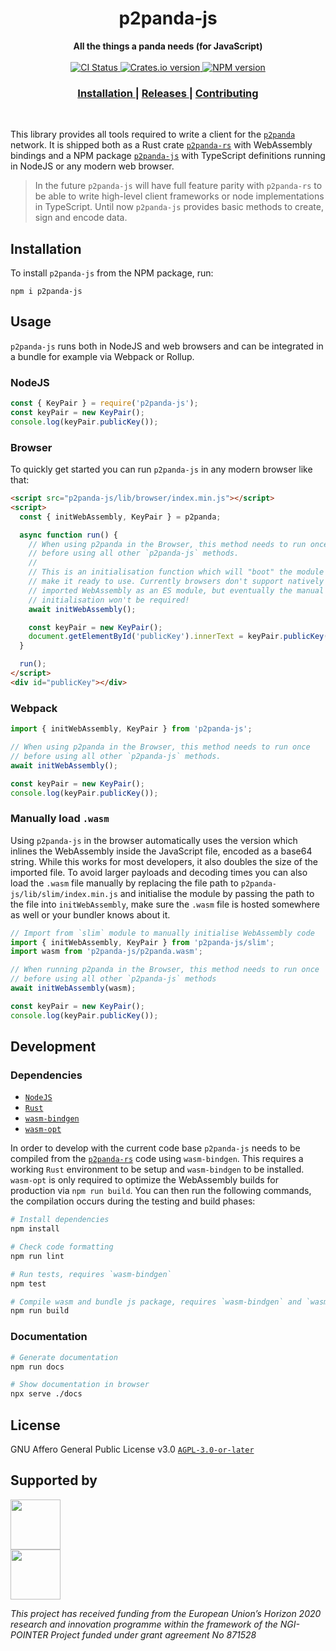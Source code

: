 <h1 align="center">p2panda-js</h1>

<div align="center">
  <strong>All the things a panda needs (for JavaScript)</strong>
</div>

<br />

<div align="center">
  <!-- CI status -->
  <a href="https://github.com/p2panda/p2panda/actions">
    <img src="https://img.shields.io/github/workflow/status/p2panda/p2panda/Build%20and%20test?style=flat-square" alt="CI Status" />
  </a>
  <!-- Crates version -->
  <a href="https://crates.io/crates/p2panda-rs">
    <img src="https://img.shields.io/crates/v/p2panda-rs.svg?style=flat-square" alt="Crates.io version" />
  </a>
  <!-- NPM version -->
  <a href="https://www.npmjs.com/package/p2panda-js">
    <img src="https://img.shields.io/npm/v/p2panda-js?style=flat-square" alt="NPM version" />
  </a>
</div>

<div align="center">
  <h3>
    <a href="https://github.com/p2panda/p2panda">
      Installation
    </a>
    <span> | </span>
    <a href="https://github.com/p2panda/p2panda/releases">
      Releases
    </a>
    <span> | </span>
    <a href="https://github.com/p2panda/handbook#how-to-contribute">
      Contributing
    </a>
  </h3>
</div>

<br />

This library provides all tools required to write a client for the [`p2panda`] network. It is shipped both as a Rust crate [`p2panda-rs`] with WebAssembly bindings and a NPM package [`p2panda-js`] with TypeScript definitions running in NodeJS or any modern web browser.

> In the future `p2panda-js` will have full feature parity with `p2panda-rs` to be able to write high-level client frameworks or node implementations in TypeScript. Until now `p2panda-js` provides basic methods to create, sign and encode data.

[`p2panda-js`]: https://github.com/p2panda/p2panda/tree/main/p2panda-js
[`p2panda-rs`]: https://github.com/p2panda/p2panda/tree/main/p2panda-rs
[`p2panda`]: https://github.com/p2panda/handbook

## Installation

To install `p2panda-js` from the NPM package, run:

```
npm i p2panda-js
```

## Usage

`p2panda-js` runs both in NodeJS and web browsers and can be integrated in a bundle for example via Webpack or Rollup.

### NodeJS

```javascript
const { KeyPair } = require('p2panda-js');
const keyPair = new KeyPair();
console.log(keyPair.publicKey());
```

### Browser

To quickly get started you can run `p2panda-js` in any modern browser like that:

```html
<script src="p2panda-js/lib/browser/index.min.js"></script>
<script>
  const { initWebAssembly, KeyPair } = p2panda;

  async function run() {
    // When using p2panda in the Browser, this method needs to run once
    // before using all other `p2panda-js` methods.
    //
    // This is an initialisation function which will "boot" the module and
    // make it ready to use. Currently browsers don't support natively
    // imported WebAssembly as an ES module, but eventually the manual
    // initialisation won't be required!
    await initWebAssembly();

    const keyPair = new KeyPair();
    document.getElementById('publicKey').innerText = keyPair.publicKey();
  }

  run();
</script>
<div id="publicKey"></div>
```

### Webpack

```javascript
import { initWebAssembly, KeyPair } from 'p2panda-js';

// When using p2panda in the Browser, this method needs to run once
// before using all other `p2panda-js` methods.
await initWebAssembly();

const keyPair = new KeyPair();
console.log(keyPair.publicKey());
```

### Manually load `.wasm`

Using `p2panda-js` in the browser automatically uses the version which inlines the WebAssembly inside the JavaScript file, encoded as a base64 string. While this works for most developers, it also doubles the size of the imported file. To avoid larger payloads and decoding times you can also load the `.wasm` file manually by replacing the file path to `p2panda-js/lib/slim/index.min.js` and initialise the module by passing the path to the file into `initWebAssembly`, make sure the `.wasm` file is hosted somewhere as well or your bundler knows about it.

```javascript
// Import from `slim` module to manually initialise WebAssembly code
import { initWebAssembly, KeyPair } from 'p2panda-js/slim';
import wasm from 'p2panda-js/p2panda.wasm';

// When running p2panda in the Browser, this method needs to run once
// before using all other `p2panda-js` methods
await initWebAssembly(wasm);

const keyPair = new KeyPair();
console.log(keyPair.publicKey());
```

## Development

### Dependencies

- [`NodeJS`](https://nodejs.org/en/)
- [`Rust`](https://www.rust-lang.org/learn/get-started)
- [`wasm-bindgen`](https://rustwasm.github.io/wasm-bindgen/reference/cli.html)
- [`wasm-opt`](https://github.com/WebAssembly/binaryen/discussions/3797)

In order to develop with the current code base `p2panda-js` needs to be compiled from the [`p2panda-rs`](https://github.com/p2panda/p2panda/tree/main/p2panda-rs) code using `wasm-bindgen`. This requires a working `Rust` environment to be setup and `wasm-bindgen` to be installed. `wasm-opt` is only required to optimize the WebAssembly builds for production via `npm run build`. You can then run the following commands, the compilation occurs during the testing and build phases:

```bash
# Install dependencies
npm install

# Check code formatting
npm run lint

# Run tests, requires `wasm-bindgen`
npm test

# Compile wasm and bundle js package, requires `wasm-bindgen` and `wasm-opt`
npm run build
```

### Documentation

```bash
# Generate documentation
npm run docs

# Show documentation in browser
npx serve ./docs
```

## License

GNU Affero General Public License v3.0 [`AGPL-3.0-or-later`](LICENSE)

## Supported by

<img src="https://p2panda.org/images/ngi-logo.png" width="auto" height="80px"><br />
<img src="https://p2panda.org/images/eu-flag-logo.png" width="auto" height="80px">

*This project has received funding from the European Union’s Horizon 2020
research and innovation programme within the framework of the NGI-POINTER
Project funded under grant agreement No 871528*
